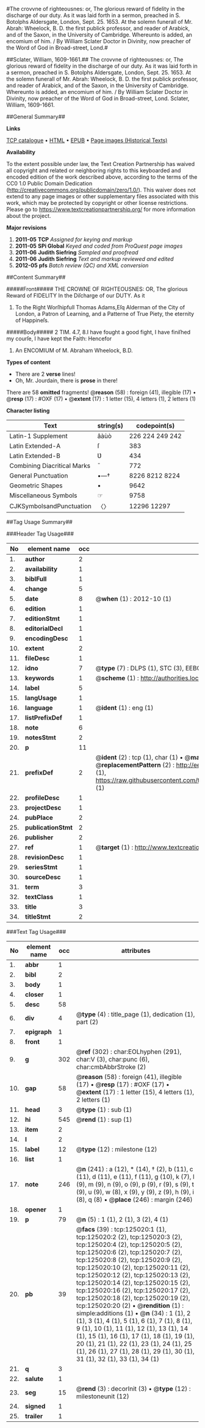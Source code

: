 #The crovvne of righteousnes: or, The glorious reward of fidelity in the discharge of our duty. As it was laid forth in a sermon, preached in S. Botolphs Aldersgate, London, Sept. 25. 1653. At the solemn funerall of Mr. Abrah: Wheelock, B. D. the first publick professor, and reader of Arabick, and of the Saxon, in the University of Cambridge. Whereunto is added, an encomium of him. / By William Sclater Doctor in Divinity, now preacher of the Word of God in Broad-street, Lond.#

##Sclater, William, 1609-1661.##
The crovvne of righteousnes: or, The glorious reward of fidelity in the discharge of our duty. As it was laid forth in a sermon, preached in S. Botolphs Aldersgate, London, Sept. 25. 1653. At the solemn funerall of Mr. Abrah: Wheelock, B. D. the first publick professor, and reader of Arabick, and of the Saxon, in the University of Cambridge. Whereunto is added, an encomium of him. / By William Sclater Doctor in Divinity, now preacher of the Word of God in Broad-street, Lond.
Sclater, William, 1609-1661.

##General Summary##

**Links**

[TCP catalogue](http://www.ota.ox.ac.uk/tcp/)  • 
[HTML](http://tei.it.ox.ac.uk/tcp/Texts-HTML/free/A94/A94261.html)  • 
[EPUB](http://tei.it.ox.ac.uk/tcp/Texts-EPUB/free/A94/A94261.epub) • 
[Page images (Historical Texts)](https://historicaltexts.jisc.ac.uk/eebo-99872581e)

**Availability**

To the extent possible under law, the Text Creation Partnership has waived all copyright and related or neighboring rights to this keyboarded and encoded edition of the work described above, according to the terms of the CC0 1.0 Public Domain Dedication (http://creativecommons.org/publicdomain/zero/1.0/). This waiver does not extend to any page images or other supplementary files associated with this work, which may be protected by copyright or other license restrictions. Please go to https://www.textcreationpartnership.org/ for more information about the project.

**Major revisions**

1. __2011-05__ __TCP__ *Assigned for keying and markup*
1. __2011-05__ __SPi Global__ *Keyed and coded from ProQuest page images*
1. __2011-06__ __Judith Siefring__ *Sampled and proofread*
1. __2011-06__ __Judith Siefring__ *Text and markup reviewed and edited*
1. __2012-05__ __pfs__ *Batch review (QC) and XML conversion*

##Content Summary##

#####Front#####
THE CROWNE OF RIGHTEOUSNES: OR, The glorious Reward of FIDELITY In the Diſcharge of our DUTY. As it 
1. To the Right Worſhipfull Thomas Adams,Eſq Alderman of the City of London, a Patron of Learning, and a Patterne of True Piety, the eternity of Happineſs.

#####Body#####
2 TIM. 4.7, 8.I have fought a good fight, I have finiſhed my courſe, I have kept the Faith: Hencefor
1. An ENCOMIUM of M. Abraham Wheelock, B.D.

**Types of content**

  * There are 2 **verse** lines!
  * Oh, Mr. Jourdain, there is **prose** in there!

There are 58 **omitted** fragments! 
 @__reason__ (58) : foreign (41), illegible (17)  •  @__resp__ (17) : #OXF (17)  •  @__extent__ (17) : 1 letter (15), 4 letters (1), 2 letters (1)

**Character listing**


|Text|string(s)|codepoint(s)|
|---|---|---|
|Latin-1 Supplement|âàùò|226 224 249 242|
|Latin Extended-A|ſ|383|
|Latin Extended-B|Ʋ|434|
|Combining             Diacritical Marks|̄|772|
|General Punctuation|•—†|8226 8212 8224|
|Geometric Shapes|▪|9642|
|Miscellaneous Symbols|☞|9758|
|CJKSymbolsandPunctuation|〈〉|12296 12297|

##Tag Usage Summary##

###Header Tag Usage###

|No|element name|occ|attributes|
|---|---|---|---|
|1.|__author__|2||
|2.|__availability__|1||
|3.|__biblFull__|1||
|4.|__change__|5||
|5.|__date__|8| @__when__ (1) : 2012-10 (1)|
|6.|__edition__|1||
|7.|__editionStmt__|1||
|8.|__editorialDecl__|1||
|9.|__encodingDesc__|1||
|10.|__extent__|2||
|11.|__fileDesc__|1||
|12.|__idno__|7| @__type__ (7) : DLPS (1), STC (3), EEBO-CITATION (1), PROQUEST (1), VID (1)|
|13.|__keywords__|1| @__scheme__ (1) : http://authorities.loc.gov/ (1)|
|14.|__label__|5||
|15.|__langUsage__|1||
|16.|__language__|1| @__ident__ (1) : eng (1)|
|17.|__listPrefixDef__|1||
|18.|__note__|6||
|19.|__notesStmt__|2||
|20.|__p__|11||
|21.|__prefixDef__|2| @__ident__ (2) : tcp (1), char (1)  •  @__matchPattern__ (2) : ([0-9\-]+):([0-9IVX]+) (1), (.+) (1)  •  @__replacementPattern__ (2) : http://eebo.chadwyck.com/downloadtiff?vid=$1&page=$2 (1), https://raw.githubusercontent.com/textcreationpartnership/Texts/master/tcpchars.xml#$1 (1)|
|22.|__profileDesc__|1||
|23.|__projectDesc__|1||
|24.|__pubPlace__|2||
|25.|__publicationStmt__|2||
|26.|__publisher__|2||
|27.|__ref__|1| @__target__ (1) : http://www.textcreationpartnership.org/docs/. (1)|
|28.|__revisionDesc__|1||
|29.|__seriesStmt__|1||
|30.|__sourceDesc__|1||
|31.|__term__|3||
|32.|__textClass__|1||
|33.|__title__|3||
|34.|__titleStmt__|2||


###Text Tag Usage###

|No|element name|occ|attributes|
|---|---|---|---|
|1.|__abbr__|1||
|2.|__bibl__|2||
|3.|__body__|1||
|4.|__closer__|1||
|5.|__desc__|58||
|6.|__div__|4| @__type__ (4) : title_page (1), dedication (1), part (2)|
|7.|__epigraph__|1||
|8.|__front__|1||
|9.|__g__|302| @__ref__ (302) : char:EOLhyphen (291), char:V (3), char:punc (6), char:cmbAbbrStroke (2)|
|10.|__gap__|58| @__reason__ (58) : foreign (41), illegible (17)  •  @__resp__ (17) : #OXF (17)  •  @__extent__ (17) : 1 letter (15), 4 letters (1), 2 letters (1)|
|11.|__head__|3| @__type__ (1) : sub (1)|
|12.|__hi__|545| @__rend__ (1) : sup (1)|
|13.|__item__|2||
|14.|__l__|2||
|15.|__label__|12| @__type__ (12) : milestone (12)|
|16.|__list__|1||
|17.|__note__|246| @__n__ (241) : a (12), * (14), † (2), b (11), c (11), d (11), e (11), f (11), g (10), k (7), l (9), m (9), n (9), o (9), p (9), r (9), s (9), t (9), u (9), w (8), x (9), y (9), z (9), h (9), i (8), q (8)  •  @__place__ (246) : margin (246)|
|18.|__opener__|1||
|19.|__p__|79| @__n__ (5) : 1 (1), 2 (1), 3 (2), 4 (1)|
|20.|__pb__|39| @__facs__ (39) : tcp:125020:1 (1), tcp:125020:2 (2), tcp:125020:3 (2), tcp:125020:4 (2), tcp:125020:5 (2), tcp:125020:6 (2), tcp:125020:7 (2), tcp:125020:8 (2), tcp:125020:9 (2), tcp:125020:10 (2), tcp:125020:11 (2), tcp:125020:12 (2), tcp:125020:13 (2), tcp:125020:14 (2), tcp:125020:15 (2), tcp:125020:16 (2), tcp:125020:17 (2), tcp:125020:18 (2), tcp:125020:19 (2), tcp:125020:20 (2)  •  @__rendition__ (1) : simple:additions (1)  •  @__n__ (34) : 1 (1), 2 (1), 3 (1), 4 (1), 5 (1), 6 (1), 7 (1), 8 (1), 9 (1), 10 (1), 11 (1), 12 (1), 13 (1), 14 (1), 15 (1), 16 (1), 17 (1), 18 (1), 19 (1), 20 (1), 21 (1), 22 (1), 23 (1), 24 (1), 25 (1), 26 (1), 27 (1), 28 (1), 29 (1), 30 (1), 31 (1), 32 (1), 33 (1), 34 (1)|
|21.|__q__|3||
|22.|__salute__|1||
|23.|__seg__|15| @__rend__ (3) : decorInit (3)  •  @__type__ (12) : milestoneunit (12)|
|24.|__signed__|1||
|25.|__trailer__|1||
